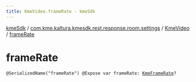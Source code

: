 ```yaml
---
title: KmeVideo.frameRate - kmeSdk
---
```


[kmeSdk](../../index.html) / [com.kme.kaltura.kmesdk.rest.response.room.settings](../index.html) / [KmeVideo](index.html) / [frameRate](./frame-rate.html)

# frameRate

`@SerializedName("frameRate") @Expose var frameRate: `[`KmeFrameRate`](../-kme-frame-rate/index.html)`?`